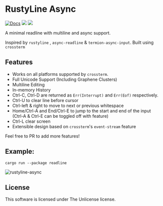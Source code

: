 # RustyLine Async
[![Docs](https://docs.rs/rustyline-async/badge.svg)](https://docs.rs/rustyline-async)
[![](https://img.shields.io/crates/v/rustyline-async.svg)](https://crates.io/crates/rustyline-async)
![](https://tokei.rs/b1/github/zyansheep/rustyline-async?category=code)

A minimal readline with multiline and async support.

Inspired by `rustyline` , `async-readline` & `termion-async-input`. Built using `crossterm`

## Features

 * Works on all platforms supported by `crossterm`.
 * Full Unicode Support (Including Graphene Clusters)
 * Multiline Editing
 * In-memory History
 * Ctrl-C, Ctrl-D are returned as `Err(Interrupt)` and `Err(Eof)` respectively.
 * Ctrl-U to clear line before cursor
 * Ctrl-left & right to move to next or previous whitespace
 * Home/Ctrl-A and End/Ctrl-E to jump to the start and end of the input (Ctrl-A & Ctrl-E can be toggled off with feature)
 * Ctrl-L clear screen
 * Extensible design based on `crossterm`'s `event-stream` feature

Feel free to PR to add more features!

## Example:
```
cargo run --package readline
```

![rustyline-async](https://i.imgur.com/Ei2bzgu.gif)

## License
This software is licensed under The Unlicense license.
